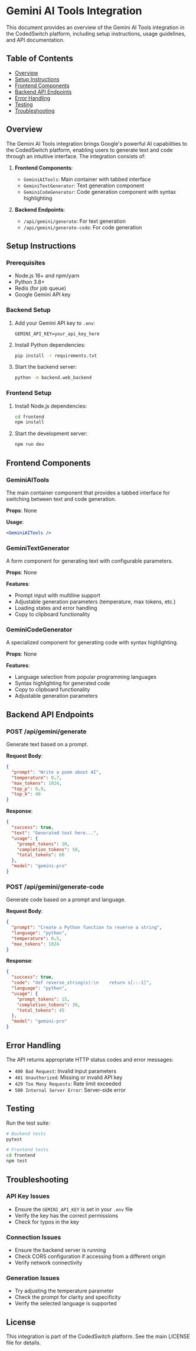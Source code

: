 # Gemini AI Tools Integration

This document provides an overview of the Gemini AI Tools integration in the CodedSwitch platform, including setup instructions, usage guidelines, and API documentation.

## Table of Contents
- [Overview](#overview)
- [Setup Instructions](#setup-instructions)
- [Frontend Components](#frontend-components)
- [Backend API Endpoints](#backend-api-endpoints)
- [Error Handling](#error-handling)
- [Testing](#testing)
- [Troubleshooting](#troubleshooting)

## Overview

The Gemini AI Tools integration brings Google's powerful AI capabilities to the CodedSwitch platform, enabling users to generate text and code through an intuitive interface. The integration consists of:

1. **Frontend Components**:
   - `GeminiAITools`: Main container with tabbed interface
   - `GeminiTextGenerator`: Text generation component
   - `GeminiCodeGenerator`: Code generation component with syntax highlighting

2. **Backend Endpoints**:
   - `/api/gemini/generate`: For text generation
   - `/api/gemini/generate-code`: For code generation

## Setup Instructions

### Prerequisites
- Node.js 16+ and npm/yarn
- Python 3.8+
- Redis (for job queue)
- Google Gemini API key

### Backend Setup

1. Add your Gemini API key to `.env`:
   ```
   GEMINI_API_KEY=your_api_key_here
   ```

2. Install Python dependencies:
   ```bash
   pip install -r requirements.txt
   ```

3. Start the backend server:
   ```bash
   python -m backend.web_backend
   ```

### Frontend Setup

1. Install Node.js dependencies:
   ```bash
   cd frontend
   npm install
   ```

2. Start the development server:
   ```bash
   npm run dev
   ```

## Frontend Components

### GeminiAITools

The main container component that provides a tabbed interface for switching between text and code generation.

**Props**: None

**Usage**:
```jsx
<GeminiAITools />
```

### GeminiTextGenerator

A form component for generating text with configurable parameters.

**Props**: None

**Features**:
- Prompt input with multiline support
- Adjustable generation parameters (temperature, max tokens, etc.)
- Loading states and error handling
- Copy to clipboard functionality

### GeminiCodeGenerator

A specialized component for generating code with syntax highlighting.

**Props**: None

**Features**:
- Language selection from popular programming languages
- Syntax highlighting for generated code
- Copy to clipboard functionality
- Adjustable generation parameters

## Backend API Endpoints

### POST /api/gemini/generate

Generate text based on a prompt.

**Request Body**:
```json
{
  "prompt": "Write a poem about AI",
  "temperature": 0.7,
  "max_tokens": 1024,
  "top_p": 0.9,
  "top_k": 40
}
```

**Response**:
```json
{
  "success": true,
  "text": "Generated text here...",
  "usage": {
    "prompt_tokens": 10,
    "completion_tokens": 50,
    "total_tokens": 60
  },
  "model": "gemini-pro"
}
```

### POST /api/gemini/generate-code

Generate code based on a prompt and language.

**Request Body**:
```json
{
  "prompt": "Create a Python function to reverse a string",
  "language": "python",
  "temperature": 0.5,
  "max_tokens": 1024
}
```

**Response**:
```json
{
  "success": true,
  "code": "def reverse_string(s):\n    return s[::-1]",
  "language": "python",
  "usage": {
    "prompt_tokens": 15,
    "completion_tokens": 30,
    "total_tokens": 45
  },
  "model": "gemini-pro"
}
```

## Error Handling

The API returns appropriate HTTP status codes and error messages:

- `400 Bad Request`: Invalid input parameters
- `401 Unauthorized`: Missing or invalid API key
- `429 Too Many Requests`: Rate limit exceeded
- `500 Internal Server Error`: Server-side error

## Testing

Run the test suite:

```bash
# Backend tests
pytest

# Frontend tests
cd frontend
npm test
```

## Troubleshooting

### API Key Issues
- Ensure the `GEMINI_API_KEY` is set in your `.env` file
- Verify the key has the correct permissions
- Check for typos in the key

### Connection Issues
- Ensure the backend server is running
- Check CORS configuration if accessing from a different origin
- Verify network connectivity

### Generation Issues
- Try adjusting the temperature parameter
- Check the prompt for clarity and specificity
- Verify the selected language is supported

## License

This integration is part of the CodedSwitch platform. See the main LICENSE file for details.

